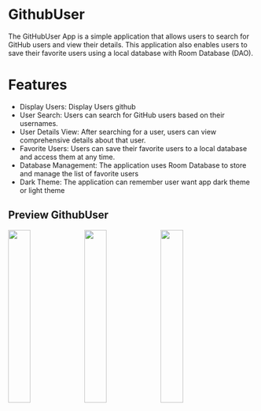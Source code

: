 # GithubUser
The GitHubUser App is a simple application that allows users to search for GitHub users and view their details. This application also enables users to save their favorite users using a local database with Room Database (DAO).

# Features
  - Display Users: Display Users github
  - User Search: Users can search for GitHub users based on their usernames.
  - User Details View: After searching for a user, users can view comprehensive details about that user.
  - Favorite Users: Users can save their favorite users to a local database and access them at any time.
  - Database Management: The application uses Room Database to store and manage the list of favorite users
  - Dark Theme: The application can remember user want app dark theme or light theme
    
## Preview GithubUser
<p>
  <img src="https://imgur.com/eygDSwQ.png" width="30%"/>
  <img src="https://imgur.com/ZPhcI2c.png" width="30%"/>
  <img src="https://imgur.com/oSeDclx.png" width="30%"/>
</p>
